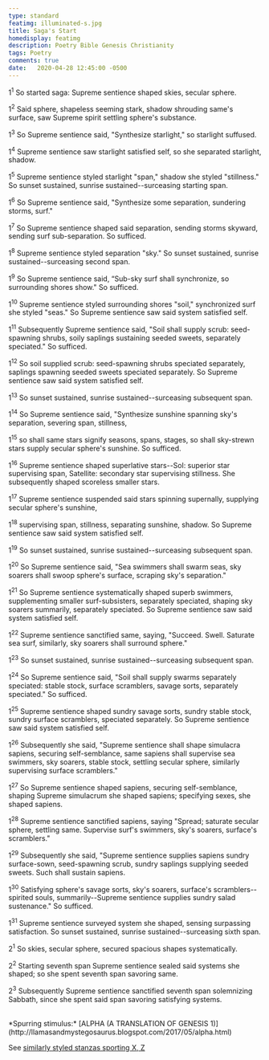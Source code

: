 ```yaml
---
type: standard
featimg: illuminated-s.jpg
title: Saga's Start
homedisplay: featimg
description: Poetry Bible Genesis Christianity
tags: Poetry
comments: true
date:   2020-04-28 12:45:00 -0500
---
```


1<sup>1</sup> So started saga: Supreme sentience shaped skies, secular sphere.

1<sup>2</sup> Said sphere, shapeless seeming stark, shadow shrouding same's surface, saw Supreme spirit settling sphere's substance.

1<sup>3</sup> So Supreme sentience said, "Synthesize starlight," so starlight suffused.

1<sup>4</sup> Supreme sentience saw starlight satisfied self, so she separated starlight, shadow.

1<sup>5</sup> Supreme sentience styled starlight "span," shadow she styled "stillness." So sunset sustained, sunrise sustained--surceasing starting span.

1<sup>6</sup> So Supreme sentience said, "Synthesize some separation, sundering storms, surf."

1<sup>7</sup> So Supreme sentience shaped said separation, sending storms skyward, sending surf sub-separation. So sufficed.

1<sup>8</sup> Supreme sentience styled separation "sky." So sunset sustained, sunrise sustained--surceasing second span.

1<sup>9</sup> So Supreme sentience said, “Sub-sky surf shall synchronize, so surrounding shores show." So sufficed.

1<sup>10</sup> Supreme sentience styled surrounding shores "soil," synchronized surf she styled "seas." So Supreme sentience saw said system satisfied self.

1<sup>11</sup> Subsequently Supreme sentience said, "Soil shall supply scrub: seed-spawning shrubs, soily saplings sustaining seeded sweets, separately speciated." So sufficed.

1<sup>12</sup> So soil supplied scrub: seed-spawning shrubs speciated separately, saplings spawning seeded sweets speciated separately. So Supreme sentience saw said system satisfied self.

1<sup>13</sup> So sunset sustained, sunrise sustained--surceasing subsequent span.

1<sup>14</sup> So Supreme sentience said, "Synthesize sunshine spanning sky's separation, severing span, stillness,

1<sup>15</sup> so shall same stars signify seasons, spans, stages, so shall sky-strewn stars supply secular sphere's sunshine. So sufficed.

1<sup>16</sup> Supreme sentience shaped superlative stars--Sol: superior star supervising span, Satellite: secondary star supervising stillness. She subsequently shaped scoreless smaller stars.

1<sup>17</sup> Supreme sentience suspended said stars spinning supernally, supplying secular sphere's sunshine,

1<sup>18</sup> supervising span, stillness, separating sunshine, shadow. So Supreme sentience saw said system satisfied self.

1<sup>19</sup> So sunset sustained, sunrise sustained--surceasing subsequent span.

1<sup>20</sup> So Supreme sentience said, "Sea swimmers shall swarm seas, sky soarers shall swoop sphere's surface, scraping sky's separation."

1<sup>21</sup> So Supreme sentience systematically shaped superb swimmers, supplementing smaller surf-subsisters, separately speciated, shaping sky soarers summarily, separately speciated. So Supreme sentience saw said system satisfied self.

1<sup>22</sup> Supreme sentience sanctified same, saying, "Succeed. Swell. Saturate sea surf, similarly, sky soarers shall surround sphere."

1<sup>23</sup> So sunset sustained, sunrise sustained--surceasing subsequent span.

1<sup>24</sup> So Supreme sentience said, "Soil shall supply swarms separately speciated: stable stock, surface scramblers, savage sorts, separately speciated." So sufficed.

1<sup>25</sup> Supreme sentience shaped sundry savage sorts, sundry stable stock, sundry surface scramblers, speciated separately. So Supreme sentience saw said system satisfied self.

1<sup>26</sup> Subsequently she said, "Supreme sentience shall shape simulacra sapiens, securing self-semblance, same sapiens shall supervise sea swimmers, sky soarers, stable stock, settling secular sphere, similarly supervising surface scramblers."

1<sup>27</sup> So Supreme sentience shaped sapiens, securing self-semblance, shaping Supreme simulacrum she shaped sapiens; specifying sexes, she shaped sapiens.

1<sup>28</sup> Supreme sentience sanctified sapiens, saying "Spread; saturate secular sphere, settling same. Supervise surf's swimmers, sky's soarers, surface's scramblers."

1<sup>29</sup> Subsequently she said, "Supreme sentience supplies sapiens sundry surface-sown, seed-spawning scrub, sundry saplings supplying seeded sweets. Such shall sustain sapiens.

1<sup>30</sup> Satisfying sphere's savage sorts, sky's soarers, surface's scramblers--spirited souls, summarily--Supreme sentience supplies sundry salad sustenance." So sufficed.

1<sup>31</sup> Supreme sentience surveyed system she shaped, sensing surpassing satisfaction. So sunset sustained, sunrise sustained--surceasing sixth span.

2<sup>1</sup> So skies, secular sphere, secured spacious shapes systematically.

2<sup>2</sup> Starting seventh span Supreme sentience sealed said systems she shaped; so she spent seventh span savoring same.

2<sup>3</sup> Subsequently Supreme sentience sanctified seventh span solemnizing Sabbath, since she spent said span savoring satisfying systems.

<br />
*Spurring stimulus:* [ALPHA (A TRANSLATION OF GENESIS 1)](http://llamasandmystegosaurus.blogspot.com/2017/05/alpha.html)

See [similarly styled stanzas sporting X, Z](/x-z-genesis)
